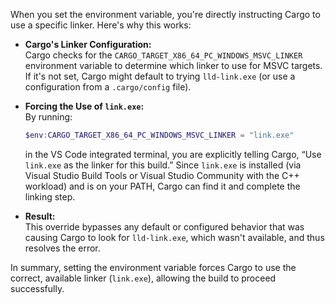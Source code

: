 When you set the environment variable, you're directly instructing Cargo to use a specific linker. Here's why this works:

- **Cargo's Linker Configuration:**  
  Cargo checks for the `CARGO_TARGET_X86_64_PC_WINDOWS_MSVC_LINKER` environment variable to determine which linker to use for MSVC targets. If it's not set, Cargo might default to trying `lld-link.exe` (or use a configuration from a `.cargo/config` file).

- **Forcing the Use of `link.exe`:**  
  By running:
  ```powershell
  $env:CARGO_TARGET_X86_64_PC_WINDOWS_MSVC_LINKER = "link.exe"
  ```
  in the VS Code integrated terminal, you are explicitly telling Cargo, “Use `link.exe` as the linker for this build.” Since `link.exe` is installed (via Visual Studio Build Tools or Visual Studio Community with the C++ workload) and is on your PATH, Cargo can find it and complete the linking step.

- **Result:**  
  This override bypasses any default or configured behavior that was causing Cargo to look for `lld-link.exe`, which wasn't available, and thus resolves the error.

In summary, setting the environment variable forces Cargo to use the correct, available linker (`link.exe`), allowing the build to proceed successfully.
